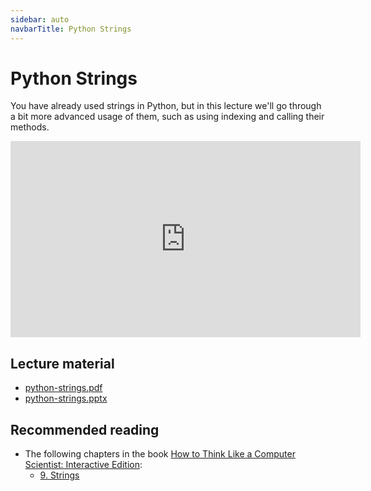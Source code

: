 ```yaml
---
sidebar: auto
navbarTitle: Python Strings
---
```


# Python Strings
You have already used strings in Python, but in this lecture we'll go through a bit more advanced usage of them, such as using indexing and calling their methods.

<iframe width="560" height="314" src="https://www.youtube.com/embed/2zObwuTI5vU" frameborder="0" allow="accelerometer; autoplay; encrypted-media; gyroscope; picture-in-picture" allowfullscreen></iframe>

## Lecture material
* [python-strings.pdf](python-strings.pdf)
* [python-strings.pptx](python-strings.pptx)

## Recommended reading
* The following chapters in the book [How to Think Like a Computer Scientist: Interactive Edition](http://interactivepython.org/courselib/static/thinkcspy/index.html):
    * [9. Strings](https://runestone.academy/runestone/books/published/thinkcspy/Strings/toctree.html)